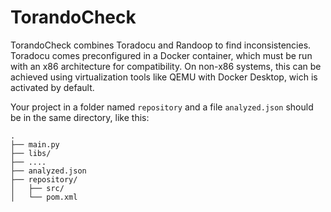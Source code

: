 # TorandoCheck
TorandoCheck combines Toradocu and Randoop to find inconsistencies.
Toradocu comes preconfigured in a Docker container, which must be run with an x86 architecture for compatibility. 
On non-x86 systems, this can be achieved using virtualization tools like QEMU with Docker Desktop, wich is activated by default.

Your project in a folder named `repository` and a file `analyzed.json` should be in the same directory, like this:
```
.
├── main.py
├── libs/
├── ....
├── analyzed.json
├── repository/
│   ├── src/
│   └── pom.xml
```
